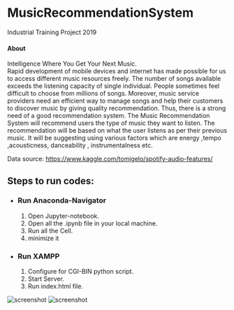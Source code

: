 # MusicRecommendationSystem
Industrial Training Project 2019

 <h4> About  </h4>

Intelligence Where You Get Your Next Music.
 <br>
Rapid development of mobile devices and internet has made possible for us to access different music resources freely. The number of songs available exceeds the listening capacity of single individual. People sometimes feel difficult to choose from millions of songs. Moreover, music service providers need an efficient way to manage songs and help their customers to discover music by giving quality recommendation. Thus, there is a strong need of a good recommendation system. The Music Recommendation System will recommend users the type of music they want to listen. The recommendation will be based on what the user listens as per their previous music. It will be suggesting using various factors which are energy ,tempo ,acousticness, danceability , instrumentalness etc.

Data source: https://www.kaggle.com/tomigelo/spotify-audio-features/

    
  <h2>
        Steps to run codes:
      </h2>
      <ul>
      <li><h3>Run Anaconda-Navigator</h3></li>
          <ol>
                <li>Open Jupyter-notebook.</li>
                <li>Open all the .ipynb file in your local machine.</li>
                <li>Run all the Cell.</li>
                <li>minimize it</li>
          </ol>
      <li><h3>Run XAMPP</h3></li>
          <ol>
              <li>Configure for CGI-BIN python script.</li>
              <li>Start Server.</li>
              <li>Run index.html file.</li>
        </ol>
       </ul>

![screenshot](https://raw.github.com/raviprakash11/MusicRecommendationSystem/master/screenshot/Screenshot(150).png)
![screenshot](https://raw.github.com/raviprakash11/MusicRecommendationSystem/master/screenshot/Screenshot(150).png)
